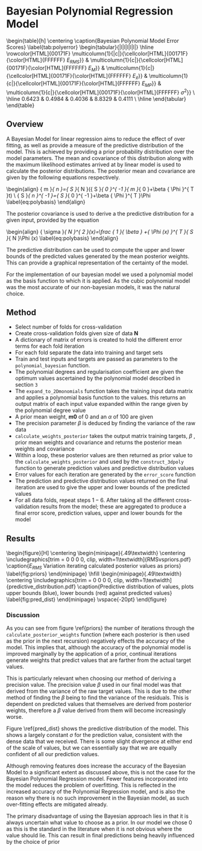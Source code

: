 
# Bayesian Polynomial Regression Model

\begin{table}[h]
\centering
\caption{Bayesian Polynomial Model Error Scores}
\label{tab:polyerror}
\begin{tabular}{|l|l|l|l|l|}
\hline
\rowcolor[HTML]{00171F}
\multicolumn{1}{|c|}{\cellcolor[HTML]{00171F}{\color[HTML]{FFFFFF} ${E}_{RMS}$}} & \multicolumn{1}{c|}{\cellcolor[HTML]{00171F}{\color[HTML]{FFFFFF} ${E}_{M}$}} & \multicolumn{1}{c|}{\cellcolor[HTML]{00171F}{\color[HTML]{FFFFFF} ${E}_{\tilde{x}}$}} & \multicolumn{1}{c|}{\cellcolor[HTML]{00171F}{\color[HTML]{FFFFFF} ${E}_{MP}$}} & \multicolumn{1}{c|}{\cellcolor[HTML]{00171F}{\color[HTML]{FFFFFF} ${\sigma}^{2}$}} \\ \hline
0.6423                                                               & 0.4984                                                               & 0.4036                                                             & 8.8329                                                           & 0.4111                                                           \\ \hline
\end{tabular}
\end{table}

## Overview
A Bayesian Model for linear regression aims to reduce the effect of over fitting, as well as provide a measure of the predictive distribution of the model. This is achieved by providing a prior probability distribution over the model parameters. The mean and covariance of this distribution along with the maximum likelihood estimates arrived at by linear model is used to calculate the posterior distributions. The posterior mean and covariance are given by the following equations respectively.

\begin{align}
    { m }_{ n }={ S }_{ N }({ S }_{ 0 }^{ -1 }{ m }_{ 0 }+\beta { \Phi  }^{ T }t) \\
    { S }_{ n }^{ -1 }={ S }_{ 0 }^{ -1 }+\beta { \Phi  }^{ T }\Phi
    \label{eq:polybasis}
\end{align}

The posterior covariance is used to derive a the predictive distribution for a given input, provided by the equation

\begin{align}
    { \sigma  }_{ N }^{ 2 }(x)=\frac { 1 }{ \beta  } +{ \Phi (x) }^{ T }{ S }_{ N }\Phi (x)
    \label{eq:polybasis}
\end{align}

 The predictive distribution can be used to compute the upper and lower bounds of the predicted values generated by the mean posterior weights. This can provide a graphical representation of the certainty of the model.

For the implementation of our bayesian model we used a polynomial model as the basis function to which it is applied. As the cubic polynomial model was the most accurate of our non-bayesian models, it was the natural choice.




## Method

- Select number of folds for cross-validation
- Create cross-validation folds given size of data **N**
- A dictionary of matrix of errors is created to hold the different error terms for each fold iteration
- For each fold separate the data into training and target sets
- Train and test inputs and targets are passed as parameters to the `polynomial_bayesian` function.
- The polynomial degrees and regularisation coefficient are given the optimum values ascertained by the polynomial model described in section `3`
- The `expand_to_2Dmonomials` function takes the training input data matrix and applies a polynomial basis function to the values. this returns an output matrix of each input value expanded within the range given by the polynomial degree value
- A prior mean weight, **m0** of 0 and an $\alpha$ of 100 are given
- The precision parameter $\beta$  is deduced by finding the variance of the raw data
- `calculate_weights_posterior` takes the output matrix training targets, $\beta$ , prior mean weights and covariance and returns the posterior mean weights and covariance
- Within a loop, these posterior values are then returned as prior value to the `calculate_weights_posterior` and used by the `construct_3dpoly` function to generate prediction values and predictive distribution values
- Error values for each iteration are generated by the `error_score` function
- The prediction and predictive distribution values returned on the final iteration are used to give the upper and lower bounds of the predicted values
- For all data folds, repeat steps $1-6$. After taking all the different cross-validation results from the model; these are aggregated to produce a final error score, prediction values, upper and lower bounds for the model


## Results

\begin{figure}[H]
\centering
\begin{minipage}{.49\textwidth}
  \centering
  \includegraphics[trim = 0 0 0 0, clip, width=1\textwidth]{RMSvspriors.pdf}
 \caption{$E_{RMS}$ Variation iterating calculated posterior values as priors}
 \label{fig:priors}
\end{minipage}
\hfill
\begin{minipage}{.49\textwidth}
  \centering
   \includegraphics[trim = 0 0 0 0, clip, width=1\textwidth]{predictive_distribution.pdf}
   \caption{Predictive distribution of values, plots upper bounds (blue), lower bounds (red) against predicted values}
  \label{fig:pred_dist}
\end{minipage}
\vspace{-20pt}
\end{figure}


### Discussion
As you can see from figure \ref{priors} the number of iterations through the `calculate_posterior_weights` function (where each posterior is then used as the prior in the next recursion) negatively effects the accuracy of the model. This implies that, although the accuracy of the polynomial model is improved marginally by the application of a prior, continual iterations generate weights that predict values that are farther from the actual target values.

This is particularly relevant when choosing our method of deriving a precision value. The precision value $\beta$ used in our final model was that derived from the variance of the raw target values. This is due to the other method of finding the $\beta$ being to find the variance of the residuals. This is dependent on predicted values that themselves are derived from posterior weights, therefore a $\beta$ value derived from them will become increasingly worse. 

Figure \ref{pred_dist} shows the predictive distribution of the model. This shows a largely constant $\sigma$ for the prediction value, consistent with the dense data that we received. There is some slight divergence at either end of the scale of values, but we can essentially say that we are equally confident of all our prediction values. 

Although removing features does increase the accuracy of the Bayesian Model to a significant extent as discussed above, this is not the case for the Bayesian Polynomial Regression model. Fewer features incorporated into the model reduces the problem of overfitting. This is reflected in the increased accuracy of the Polynomial Regression model, and is also the reason why there is no such improvement in the Bayesian model, as such over-fitting effects are mitigated already. 

The primary disadvantage of using the Bayesian approach lies in that it is always uncertain what value to choose as a prior. In our model we chose 0 as this is the standard in the literature when it is not obvious where the value should lie. This can result in final predictions being heavily influenced by the choice of prior

